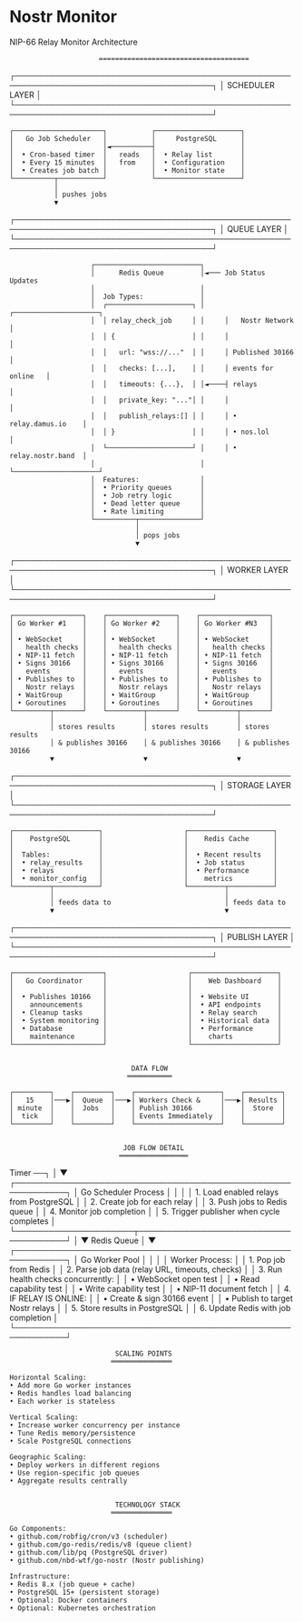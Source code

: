 Nostr Monitor
=============

NIP-66 Relay Monitor Architecture

                          =====================================

┌─────────────────────────────────────────────────────────────────────────────────────┐
│                                   SCHEDULER LAYER                                   │
└─────────────────────────────────────────────────────────────────────────────────────┘

    ┌──────────────────────┐           ┌─────────────────────┐
    │   Go Job Scheduler   │           │     PostgreSQL      │
    │                      │◄──────────┤                     │
    │  • Cron-based timer  │   reads   │  • Relay list       │
    │  • Every 15 minutes  │   from    │  • Configuration    │
    │  • Creates job batch │           │  • Monitor state    │
    └──────────┬───────────┘           └─────────────────────┘
               │
               │ pushes jobs
               ▼

┌─────────────────────────────────────────────────────────────────────────────────────┐
│                                    QUEUE LAYER                                      │
└─────────────────────────────────────────────────────────────────────────────────────┘

                        ┌──────────────────────────┐
                        │      Redis Queue         │◄─── Job Status Updates
                        │                          │
                        │  Job Types:              │
                        │  ┌─────────────────────┐ │     ┌─────────────────────┐
                        │  │ relay_check_job     │ │     │   Nostr Network     │
                        │  │ {                   │ │     │                     │
                        │  │   url: "wss://..."  │ │     │ Published 30166     │
                        │  │   checks: [...],    │ │     │ events for online   │
                        │  │   timeouts: {...},  │ │◄────┤ relays              │
                        │  │   private_key: "..."│ │     │                     │
                        │  │   publish_relays:[] │ │     │ • relay.damus.io    │
                        │  │ }                   │ │     │ • nos.lol           │
                        │  └─────────────────────┘ │     │ • relay.nostr.band  │
                        │                          │     └─────────────────────┘
                        │  Features:               │
                        │  • Priority queues       │
                        │  • Job retry logic       │
                        │  • Dead letter queue     │
                        │  • Rate limiting         │
                        └──────────┬───────────────┘
                                   │
                                   │ pops jobs
                                   ▼

┌─────────────────────────────────────────────────────────────────────────────────────┐
│                                   WORKER LAYER                                      │
└─────────────────────────────────────────────────────────────────────────────────────┘

    ┌─────────────────┐    ┌─────────────────┐    ┌─────────────────┐
    │ Go Worker #1    │    │ Go Worker #2    │    │ Go Worker #N3   │
    │                 │    │                 │    │                 │
    │ • WebSocket     │    │ • WebSocket     │    │ • WebSocket     │
    │   health checks │    │   health checks │    │   health checks │
    │ • NIP-11 fetch  │    │ • NIP-11 fetch  │    │ • NIP-11 fetch  │
    │ • Signs 30166   │    │ • Signs 30166   │    │ • Signs 30166   │
    │   events        │    │   events        │    │   events        │
    │ • Publishes to  │    │ • Publishes to  │    │ • Publishes to  │
    │   Nostr relays  │    │   Nostr relays  │    │   Nostr relays  │
    │ • WaitGroup     │    │ • WaitGroup     │    │ • WaitGroup     │
    │ • Goroutines    │    │ • Goroutines    │    │ • Goroutines    │
    └─────────┬───────┘    └─────────┬───────┘    └─────────┬───────┘
              │                      │                      │
              │ stores results       │ stores results       │ stores results
              │ & publishes 30166    │ & publishes 30166    │ & publishes 30166
              ▼                      ▼                      ▼

┌─────────────────────────────────────────────────────────────────────────────────────┐
│                                  STORAGE LAYER                                      │
└─────────────────────────────────────────────────────────────────────────────────────┘

    ┌─────────────────────┐                    ┌─────────────────────┐
    │    PostgreSQL       │                    │    Redis Cache      │
    │                     │                    │                     │
    │  Tables:            │                    │  • Recent results   │
    │  • relay_results    │                    │  • Job status       │
    │  • relays           │                    │  • Performance      │
    │  • monitor_config   │                    │    metrics          │
    └─────────┬───────────┘                    └─────────┬───────────┘
              │                                          │
              │ feeds data to                            │ feeds data to
              ▼                                          ▼

┌─────────────────────────────────────────────────────────────────────────────────────┐
│                                 PUBLISH LAYER                                       │
└─────────────────────────────────────────────────────────────────────────────────────┘

    ┌──────────────────────┐                    ┌─────────────────────┐
    │   Go Coordinator     │                    │    Web Dashboard    │
    │                      │                    │                     │
    │  • Publishes 10166   │                    │  • Website UI       │
    │    announcements     │                    │  • API endpoints    │
    │  • Cleanup tasks     │                    │  • Relay search     │
    │  • System monitoring │                    │  • Historical data  │
    │  • Database          │                    │  • Performance      │
    │    maintenance       │                    │    charts           │
    └──────────────────────┘                    └─────────────────────┘


                                  DATA FLOW
                                 ═══════════

    ┌─────────┐    ┌─────────┐    ┌─────────────────────┐    ┌─────────┐
    │   15    │───▶│  Queue  │───▶│ Workers Check &     │───▶│ Results │
    │ minute  │    │  Jobs   │    │ Publish 30166       │    │  Store  │
    │  tick   │    │         │    │ Events Immediately  │    │         │
    └─────────┘    └─────────┘    └─────────────────────┘    └─────────┘


                                JOB FLOW DETAIL
                               ═════════════════

Timer ──┐
        │
        ▼
    ┌───────────────────────────────────────────────────────────┐
    │              Go Scheduler Process                         │
    │                                                           │
    │  1. Load enabled relays from PostgreSQL                   │
    │  2. Create job for each relay                             │
    │  3. Push jobs to Redis queue                              │
    │  4. Monitor job completion                                │
    │  5. Trigger publisher when cycle completes                │
    └─────────────────────┬─────────────────────────────────────┘
                          │
                          ▼
                    Redis Queue
                          │
                          ▼
    ┌───────────────────────────────────────────────────────────┐
    │                Go Worker Pool                             │
    │                                                           │
    │  Worker Process:                                          │
    │  1. Pop job from Redis                                    │
    │  2. Parse job data (relay URL, timeouts, checks)          │
    │  3. Run health checks concurrently:                       │
    │     • WebSocket open test                                 │
    │     • Read capability test                                │
    │     • Write capability test                               │
    │     • NIP-11 document fetch                               │
    │  4. IF RELAY IS ONLINE:                                   │
    │     • Create & sign 30166 event                           │
    │     • Publish to target Nostr relays                      │
    │  5. Store results in PostgreSQL                           │
    │  6. Update Redis with job completion                      │
    └───────────────────────────────────────────────────────────┘


                              SCALING POINTS
                             ═══════════════

    Horizontal Scaling:
    • Add more Go worker instances
    • Redis handles load balancing
    • Each worker is stateless

    Vertical Scaling:
    • Increase worker concurrency per instance
    • Tune Redis memory/persistence
    • Scale PostgreSQL connections

    Geographic Scaling:
    • Deploy workers in different regions
    • Use region-specific job queues
    • Aggregate results centrally


                              TECHNOLOGY STACK
                             ═══════════════

    Go Components:
    • github.com/robfig/cron/v3 (scheduler)
    • github.com/go-redis/redis/v8 (queue client)
    • github.com/lib/pq (PostgreSQL driver)
    • github.com/nbd-wtf/go-nostr (Nostr publishing)

    Infrastructure:
    • Redis 8.x (job queue + cache)
    • PostgreSQL 15+ (persistent storage)
    • Optional: Docker containers
    • Optional: Kubernetes orchestration
